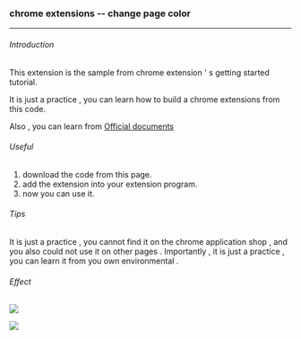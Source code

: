 ### chrome extensions -- change page color

<hr>

###### Introduction

This extension is the sample from chrome extension ' s getting started tutorial.

It is just a practice , you can learn how to build a chrome extensions from this code.

Also , you can learn from <a href="https://developer.chrome.com/extensions/getstarted">Official documents </a>



###### Useful

1. download the code from this page.
2. add the extension into your extension program.
3. now you can use it.



###### Tips

It is just a practice , you cannot find it on the chrome application shop , and you also could not use it on other pages . Importantly , it is just a practice , you can learn it from you own environmental . 



###### Effect

![](F:\code\git\fontEndProJ\ChangeColor\images\1548729685928.png)

![](F:\code\git\fontEndProJ\ChangeColor\images\1234.png)



